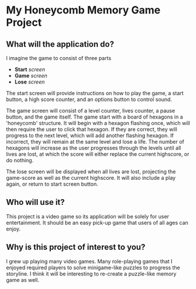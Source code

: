 # My Honeycomb Memory Game Project

## What will the application do?

I imagine the game to consist of three parts
- **Start** *screen*
- **Game** *screen*
- **Lose** *screen*

The start screen will provide instructions on how to play the game,
a start button, a high score counter, and an options button to control sound.

The game screen will consist of a level counter, lives counter, a pause button, and the game itself.
The game start with a board of hexagons in a 'honeycomb' structure. It will begin with
a hexagon flashing once, which will then require the user to click that hexagon. If they
are correct, they will progress to the next level, which will add another flashing hexagon. If incorrect,
they will remain at the same level and lose a life. The number of hexagons will increase as the user progresses
through the levels until all lives are lost, at which the score will either replace the current highscore, or do nothing.

The lose screen will be displayed when all lives are lost, projecting the game-score as well as
the current highscore. It will also include a play again, or return to start screen button.




## Who will use it?

This project is a video game so its application will be solely for user
entertainment. It should be an easy pick-up game that users of all ages
can enjoy.



## Why is this project of interest to you?

I grew up playing many video games. Many role-playing games that I enjoyed required players to solve minigame-like puzzles to progress the storyline. I think it will be interesting to re-create a puzzle-like memory game as well.
